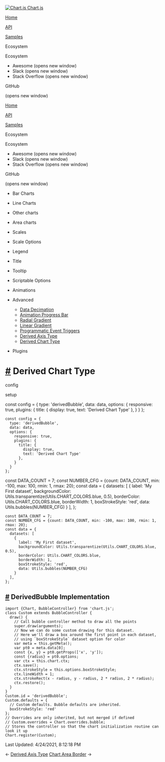 <a href="/docs/3.2.0/" class="home-link router-link-active"><img src="/docs/3.2.0/favicon.ico" alt="Chart.js" class="logo" /> <span class="site-name can-hide">Chart.js</span></a>

<a href="/docs/3.2.0/" class="nav-link">Home</a>

<a href="/docs/3.2.0/api/" class="nav-link">API</a>

<a href="/docs/3.2.0/samples/" class="nav-link router-link-active">Samples</a>

<span class="title">Ecosystem</span> <span class="arrow down"></span>

<span class="title">Ecosystem</span> <span class="arrow right"></span>

-   Awesome
    <span class="sr-only">(opens new window)</span>
-   Slack
    <span class="sr-only">(opens new window)</span>
-   Stack Overflow
    <span class="sr-only">(opens new window)</span>

GitHub

<span class="sr-only">(opens new window)</span>

<a href="/docs/3.2.0/" class="nav-link">Home</a>

<a href="/docs/3.2.0/api/" class="nav-link">API</a>

<a href="/docs/3.2.0/samples/" class="nav-link router-link-active">Samples</a>

<span class="title">Ecosystem</span> <span class="arrow down"></span>

<span class="title">Ecosystem</span> <span class="arrow right"></span>

-   Awesome
    <span class="sr-only">(opens new window)</span>
-   Slack
    <span class="sr-only">(opens new window)</span>
-   Stack Overflow
    <span class="sr-only">(opens new window)</span>

GitHub

<span class="sr-only">(opens new window)</span>

-   Bar Charts <span class="arrow right"></span>

-   Line Charts <span class="arrow right"></span>

-   Other charts <span class="arrow right"></span>

-   Area charts <span class="arrow right"></span>

-   Scales <span class="arrow right"></span>

-   Scale Options <span class="arrow right"></span>

-   Legend <span class="arrow right"></span>

-   Title <span class="arrow right"></span>

-   Tooltip <span class="arrow right"></span>

-   Scriptable Options <span class="arrow right"></span>

-   Animations <span class="arrow right"></span>

-   Advanced <span class="arrow down"></span>

    -   <a href="/docs/3.2.0/samples/advanced/data-decimation.html" class="sidebar-link">Data Decimation</a>
    -   <a href="/docs/3.2.0/samples/advanced/progress-bar.html" class="sidebar-link">Animation Progress Bar</a>
    -   <a href="/docs/3.2.0/samples/advanced/radial-gradient.html" class="sidebar-link">Radial Gradient</a>
    -   <a href="/docs/3.2.0/samples/advanced/linear-gradient.html" class="sidebar-link">Linear Gradient</a>
    -   <a href="/docs/3.2.0/samples/advanced/programmatic-events.html" class="sidebar-link">Programmatic Event Triggers</a>
    -   <a href="/docs/3.2.0/samples/advanced/derived-axis-type.html" class="sidebar-link">Derived Axis Type</a>
    -   <a href="/docs/3.2.0/samples/advanced/derived-chart-type.html" class="active sidebar-link">Derived Chart Type</a>

-   Plugins <span class="arrow right"></span>

<a href="#derived-chart-type" class="header-anchor">#</a> Derived Chart Type
============================================================================

config

setup

<a href="https://github.com/chartjs/Chart.js/blob/master/docs/samples/advanced/derived-chart-type.md" class="code-editor-tool fab fa-github fa-lg" title="View on GitHub"></a>

const config = { type: 'derivedBubble', data: data, options: { responsive: true, plugins: { title: { display: true, text: 'Derived Chart Type' }, } } };

    const config = {
      type: 'derivedBubble',
      data: data,
      options: {
        responsive: true,
        plugins: {
          title: {
            display: true,
            text: 'Derived Chart Type'
          },
        }
      }
    };

const DATA\_COUNT = 7; const NUMBER\_CFG = {count: DATA\_COUNT, min: -100, max: 100, rmin: 1, rmax: 20}; const data = { datasets: \[ { label: 'My First dataset', backgroundColor: Utils.transparentize(Utils.CHART\_COLORS.blue, 0.5), borderColor: Utils.CHART\_COLORS.blue, borderWidth: 1, boxStrokeStyle: 'red', data: Utils.bubbles(NUMBER\_CFG) } \], };

    const DATA_COUNT = 7;
    const NUMBER_CFG = {count: DATA_COUNT, min: -100, max: 100, rmin: 1, rmax: 20};
    const data = {
      datasets: [
        {
          label: 'My First dataset',
          backgroundColor: Utils.transparentize(Utils.CHART_COLORS.blue, 0.5),
          borderColor: Utils.CHART_COLORS.blue,
          borderWidth: 1,
          boxStrokeStyle: 'red',
          data: Utils.bubbles(NUMBER_CFG)
        }
      ],
    };

<a href="#derivedbubble-implementation" class="header-anchor">#</a> DerivedBubble Implementation
------------------------------------------------------------------------------------------------

    import {Chart, BubbleController} from 'chart.js';
    class Custom extends BubbleController {
      draw() {
        // Call bubble controller method to draw all the points
        super.draw(arguments);
        // Now we can do some custom drawing for this dataset.
        // Here we'll draw a box around the first point in each dataset,
        // using `boxStrokeStyle` dataset option for color
        var meta = this.getMeta();
        var pt0 = meta.data[0];
        const {x, y} = pt0.getProps(['x', 'y']);
        const {radius} = pt0.options;
        var ctx = this.chart.ctx;
        ctx.save();
        ctx.strokeStyle = this.options.boxStrokeStyle;
        ctx.lineWidth = 1;
        ctx.strokeRect(x - radius, y - radius, 2 * radius, 2 * radius);
        ctx.restore();
      }
    }
    Custom.id = 'derivedBubble';
    Custom.defaults = {
      // Custom defaults. Bubble defaults are inherited.
      boxStrokeStyle: 'red'
    };
    // Overrides are only inherited, but not merged if defined
    // Custom.overrides = Chart.overrides.bubble;
    // Stores the controller so that the chart initialization routine can look it up
    Chart.register(Custom);

<span class="prefix">Last Updated:</span> <span class="time">4/24/2021, 8:12:18 PM</span>

<span class="prev"> ← <a href="/docs/3.2.0/samples/advanced/derived-axis-type.html" class="prev">Derived Axis Type</a> </span> <span class="next"> [Chart Area Border](/docs/3.2.0/samples/plugins/chart-area-border.html) → </span>
